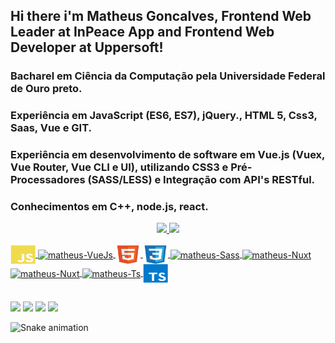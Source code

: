## Hi there i'm Matheus Goncalves, Frontend Web Leader at InPeace App and Frontend Web Developer at Uppersoft!

### Bacharel em Ciência da Computação pela Universidade Federal de Ouro preto.
### Experiência em JavaScript (ES6, ES7), jQuery., HTML 5, Css3, Saas, Vue e GIT. 
### Experiência em desenvolvimento de software em Vue.js (Vuex, Vue Router, Vue CLI e UI), utilizando CSS3 e Pré-Processadores (SASS/LESS) e Integração com API's RESTful.
### Conhecimentos em C++, node.js, react.



<div align="center">
  <a href="https://github.com/Matheusgfgl">
  <img height="180em" src="https://github-readme-stats.vercel.app/api?username=matheusgfgl&show_icons=true&theme=dracula&include_all_commits=true&count_private=true"/>
  <img height="180em" src="https://github-readme-stats.vercel.app/api/top-langs/?username=matheusgfgl&layout=compact&langs_count=7&theme=dracula"/>
</div>
<div style="display: inline_block"><br>
  <img align="center" alt="matheus-Js" height="30" width="40" src="https://raw.githubusercontent.com/devicons/devicon/master/icons/javascript/javascript-plain.svg">
  <img align="center" alt="matheus-VueJs" height="30" width="40" src="https://raw.githubusercontent.com/devicons/devicon/blob/master/icons/vuejs/vuejs-original.svg">
  <img align="center" alt="matheus-HTML" height="30" width="40" src="https://raw.githubusercontent.com/devicons/devicon/master/icons/html5/html5-original.svg">
  <img align="center" alt="matheus-CSS" height="30" width="40" src="https://raw.githubusercontent.com/devicons/devicon/master/icons/css3/css3-original.svg">
  <img align="center" alt="matheus-Sass" height="30" width="40" src="https://raw.githubusercontent.com/devicons/devicon/blob/master/icons/sass/sass-original.svg">
  <img align="center" alt="matheus-Nuxt" height="30" width="40" src="https://raw.githubusercontent.com/devicons/devicon/blob/master/icons/nuxtjs/nuxtjs-original.svg">
  <img align="center" alt="matheus-Nuxt" height="30" width="40" src="https://raw.githubusercontent.com/devicons/devicon/blob/master/icons/react/react-original.svg">
  <img align="center" alt="matheus-Ts" height="30" width="40" src="https://raw.githubusercontent.com/devicons/devicon/blob/master/icons/amazonwebservices/amazonwebservices-original.svg">
  <img align="center" alt="matheus-Ts" height="30" width="40" src="https://raw.githubusercontent.com/devicons/devicon/master/icons/typescript/typescript-plain.svg">
 
 
  
  ##
 
<div> 
  <a href="https://discord.gg/matheusgfgl" target="_blank"><img src="https://img.shields.io/badge/Discord-7289DA?style=for-the-badge&logo=discord&logoColor=white" target="_blank"></a> 
  <a href = "mailto:contatomatheusgfgl@gmail.com"><img src="https://img.shields.io/badge/-Gmail-%23333?style=for-the-badge&logo=gmail&logoColor=white" target="_blank"></a>
  <a href="https://www.linkedin.com/in/matheus-ferreira1411" target="_blank"><img src="https://img.shields.io/badge/-LinkedIn-%230077B5?style=for-the-badge&logo=linkedin&logoColor=white" target="_blank"></a> 
  <a href="https://instagram.com/matheusgfgl" target="_blank"><img src="https://img.shields.io/badge/-Instagram-%23E4405F?style=for-the-badge&logo=instagram&logoColor=white" target="_blank"></a>
 
  ![Snake animation](https://github.com/matheusgfgl/matheusgfgl/blob/output/github-contribution-grid-snake.svg)
 
</div>

